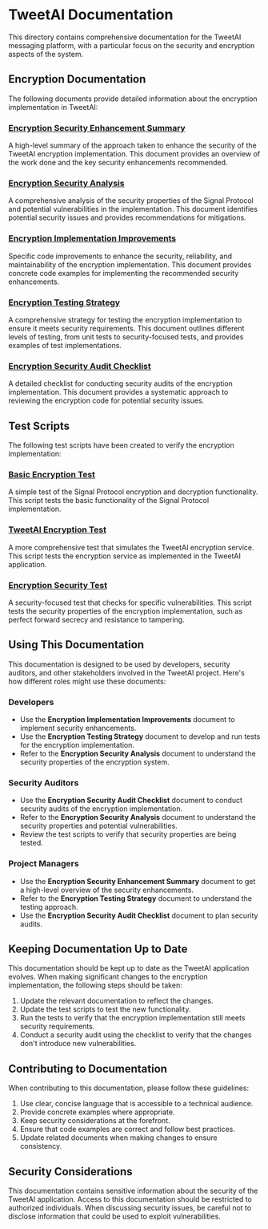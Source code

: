# TweetAI Documentation

This directory contains comprehensive documentation for the TweetAI messaging platform, with a particular focus on the security and encryption aspects of the system.

## Encryption Documentation

The following documents provide detailed information about the encryption implementation in TweetAI:

### [Encryption Security Enhancement Summary](./encryption_security_enhancement_summary.md)

A high-level summary of the approach taken to enhance the security of the TweetAI encryption implementation. This document provides an overview of the work done and the key security enhancements recommended.

### [Encryption Security Analysis](./encryption_security_analysis.md)

A comprehensive analysis of the security properties of the Signal Protocol and potential vulnerabilities in the implementation. This document identifies potential security issues and provides recommendations for mitigations.

### [Encryption Implementation Improvements](./encryption_implementation_improvements.md)

Specific code improvements to enhance the security, reliability, and maintainability of the encryption implementation. This document provides concrete code examples for implementing the recommended security enhancements.

### [Encryption Testing Strategy](./encryption_testing_strategy.md)

A comprehensive strategy for testing the encryption implementation to ensure it meets security requirements. This document outlines different levels of testing, from unit tests to security-focused tests, and provides examples of test implementations.

### [Encryption Security Audit Checklist](./encryption_security_audit_checklist.md)

A detailed checklist for conducting security audits of the encryption implementation. This document provides a systematic approach to reviewing the encryption code for potential security issues.

## Test Scripts

The following test scripts have been created to verify the encryption implementation:

### [Basic Encryption Test](../src/bin/test_encryption.rs)

A simple test of the Signal Protocol encryption and decryption functionality. This script tests the basic functionality of the Signal Protocol implementation.

### [TweetAI Encryption Test](../src/bin/test_tweetai_encryption.rs)

A more comprehensive test that simulates the TweetAI encryption service. This script tests the encryption service as implemented in the TweetAI application.

### [Encryption Security Test](../src/bin/test_encryption_security.rs)

A security-focused test that checks for specific vulnerabilities. This script tests the security properties of the encryption implementation, such as perfect forward secrecy and resistance to tampering.

## Using This Documentation

This documentation is designed to be used by developers, security auditors, and other stakeholders involved in the TweetAI project. Here's how different roles might use these documents:

### Developers

- Use the **Encryption Implementation Improvements** document to implement security enhancements.
- Use the **Encryption Testing Strategy** document to develop and run tests for the encryption implementation.
- Refer to the **Encryption Security Analysis** document to understand the security properties of the encryption system.

### Security Auditors

- Use the **Encryption Security Audit Checklist** document to conduct security audits of the encryption implementation.
- Refer to the **Encryption Security Analysis** document to understand the security properties and potential vulnerabilities.
- Review the test scripts to verify that security properties are being tested.

### Project Managers

- Use the **Encryption Security Enhancement Summary** document to get a high-level overview of the security enhancements.
- Refer to the **Encryption Testing Strategy** document to understand the testing approach.
- Use the **Encryption Security Audit Checklist** document to plan security audits.

## Keeping Documentation Up to Date

This documentation should be kept up to date as the TweetAI application evolves. When making significant changes to the encryption implementation, the following steps should be taken:

1. Update the relevant documentation to reflect the changes.
2. Update the test scripts to test the new functionality.
3. Run the tests to verify that the encryption implementation still meets security requirements.
4. Conduct a security audit using the checklist to verify that the changes don't introduce new vulnerabilities.

## Contributing to Documentation

When contributing to this documentation, please follow these guidelines:

1. Use clear, concise language that is accessible to a technical audience.
2. Provide concrete examples where appropriate.
3. Keep security considerations at the forefront.
4. Ensure that code examples are correct and follow best practices.
5. Update related documents when making changes to ensure consistency.

## Security Considerations

This documentation contains sensitive information about the security of the TweetAI application. Access to this documentation should be restricted to authorized individuals. When discussing security issues, be careful not to disclose information that could be used to exploit vulnerabilities.